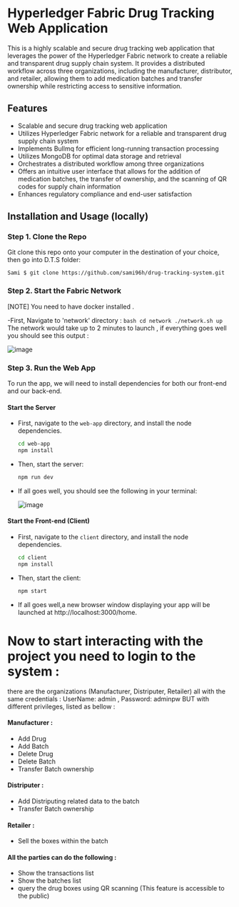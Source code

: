 # Hyperledger Fabric Drug Tracking Web Application

This is a highly scalable and secure drug tracking web application that leverages the power of the Hyperledger Fabric network to create a reliable and transparent drug supply chain system. It provides a distributed workflow across three organizations, including the manufacturer, distributor, and retailer, allowing them to add medication batches and transfer ownership while restricting access to sensitive information.

## Features

* Scalable and secure drug tracking web application
* Utilizes Hyperledger Fabric network for a reliable and transparent drug supply chain system
* Implements Bullmq for efficient long-running transaction processing
* Utilizes MongoDB for optimal data storage and retrieval
* Orchestrates a distributed workflow among three organizations
* Offers an intuitive user interface that allows for the addition of medication batches, the transfer of ownership, and the scanning of QR codes for supply chain information
* Enhances regulatory compliance and end-user satisfaction

## Installation and Usage (locally)

### Step 1. Clone the Repo

Git clone this repo onto your computer in the destination of your choice, then go into D.T.S folder:
```
Sami $ git clone https://github.com/sami96h/drug-tracking-system.git
```

### Step 2. Start the Fabric Network

[NOTE] You need to have docker installed . 

-First, Navigate to 'network' directory :
    ```bash
    cd network
    ./network.sh up
    ```
    The network would take up to 2 minutes to launch , if everything goes well you should see this output : 

![image](https://user-images.githubusercontent.com/28482320/219404237-927b5772-24b6-4258-8381-419e13ea8ec2.png)

### Step 3. Run the Web App
To run the app, we will need to install dependencies for both our front-end and our back-end. 

#### Start the Server
  - First, navigate to the `web-app` directory, and install the node dependencies.
    ```bash
    cd web-app
    npm install
    ```
  - Then, start the server: 
    ```bash
    npm run dev
    ```
  - If all goes well, you should see the following in your terminal:
  
    ![image](https://user-images.githubusercontent.com/28482320/219394752-1d9e796b-8cdb-489a-9e5a-cf8780a1628b.png)

#### Start the Front-end (Client)

- First, navigate to the `client` directory, and install the node dependencies.
  ```bash
  cd client
  npm install
  ```
- Then, start the client: 
  ```bash
  npm start
  ```
- If all goes well,a new browser window displaying your app will be launched at http://localhost:3000/home.
 
# Now to start interacting with the project you need to login to the system :
  
  there are the organizations (Manufacturer, Distriputer, Retailer) all with the same credentials : UserName: admin , Password: adminpw 
  BUT with different privileges, listed as bellow :
  
#### Manufacturer :

* Add Drug
* Add Batch
* Delete Drug
* Delete Batch
* Transfer Batch ownership
  
#### Distriputer :

* Add Distriputing related data to the batch
* Transfer Batch ownership
    
#### Retailer : 

* Sell the boxes within the batch
   
#### All the parties can do the following : 
* Show the transactions list
* Show the batches list 
* query the drug boxes using QR scanning (This feature is accessible to the public) 
